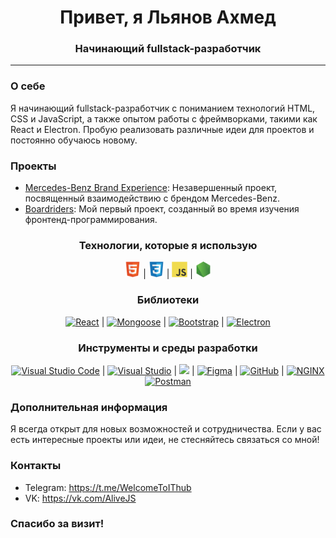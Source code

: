 <h1 align="center">Привет, я Льянов Ахмед</h1>
<h3 align="center">Начинающий fullstack-разработчик</h3>
<hr>

### О себе
Я начинающий fullstack-разработчик с пониманием технологий HTML, CSS и JavaScript, а также опытом работы с фреймворками, такими как React и Electron. Пробую реализовать различные идеи для проектов и постоянно обучаюсь новому.

### Проекты
- [Mercedes-Benz Brand Experience](https://ahmedlyanov.github.io/Mercedes-Benz-Brand-Experiance/main/index.html): Незавершенный проект, посвященный взаимодействию с брендом Mercedes-Benz.
- [Boardriders](https://ahmedlyanov.github.io/Boardriders/): Мой первый проект, созданный во время изучения фронтенд-программирования.

<h3 align="center">Технологии, которые я использую</h3>
<p align="center">
  <a href="https://www.w3schools.com/html/" target="_blank" rel="noreferrer"><img height="25" src="https://raw.githubusercontent.com/devicons/devicon/master/icons/html5/html5-original.svg" alt="HTML5"></a> |
  <a href="https://www.w3schools.com/css/" target="_blank" rel="noreferrer"><img height="25" src="https://raw.githubusercontent.com/devicons/devicon/master/icons/css3/css3-original.svg" alt="CSS3"></a> |
  <a href="https://developer.mozilla.org/en-US/docs/Web/JavaScript" target="_blank" rel="noreferrer"><img height="25" src="https://raw.githubusercontent.com/devicons/devicon/master/icons/javascript/javascript-original.svg" alt="JavaScript"></a> |
  <a href="https://nodejs.org" target="_blank" rel="noreferrer"><img height="25" src="https://raw.githubusercontent.com/devicons/devicon/master/icons/nodejs/nodejs-original.svg" alt="Node.js"></a> 
</p>

<h3 align="center">Библиотеки</h3>
<p align="center">
  <a href="https://reactjs.org/" target="_blank" rel="noreferrer"><img height="25" src="https://upload.wikimedia.org/wikipedia/commons/a/a7/React-icon.svg" alt="React"></a> |
  <a href="https://mongoosejs.com/" target="_blank" rel="noreferrer"><img height="25" src="https://img.icons8.com/?size=512&id=74402&format=png" alt="Mongoose"></a> |
  <a href="https://getbootstrap.com/" target="_blank" rel="noreferrer"><img height="25" src="https://getbootstrap.com/docs/5.1/assets/brand/bootstrap-logo.svg" alt="Bootstrap"></a> |
  <a href="https://www.electronjs.org/" target="_blank" rel="noreferrer"><img height="25" src="https://www.vectorlogo.zone/logos/electronjs/electronjs-icon.svg" alt="Electron"></a> 
</p>


<h3 align="center">Инструменты и среды разработки</h3>
<p align="center">
  <a href="https://code.visualstudio.com/" target="_blank" rel="noreferrer"><img height="25" src="https://raw.githubusercontent.com/UjwalKandi/UjwalKandi/changes-to-readme/svg/visual-studio-code-1.svg" alt="Visual Studio Code"></a> |
  <a href="https://visualstudio.microsoft.com/ru/" target="_blank" rel="noreferrer"><img height="25" src="https://avatars.mds.yandex.net/get-entity_search/7761650/599314109/S600xU" alt="Visual Studio"></a> |
  <a href="https://www.sublimetext.com/" target="_blank" rel="noreferrer"><img height="25" src="https://avatars.mds.yandex.net/get-entity_search/4964907/551836188/S122x122FitScale_2x"></a> |
  <a href="https://www.figma.com/" target="_blank" rel="noreferrer"><img height="25" src="https://cdn-icons-png.flaticon.com/512/5968/5968705.png" alt="Figma"></a> |
  <a href="https://github.com/" target="_blank" rel="noreferrer"><img height="25" src="https://github.githubassets.com/images/modules/logos_page/GitHub-Mark.png" alt="GitHub"></a> |
  <a href="https://www.nginx.com/" target="_blank" rel="noreferrer"><img height="25" src="https://logodix.com/logo/1638878.png" alt="NGINX"></a> 
  <a href="https://www.postman.com/" target="_blank" rel="noreferrer"><img height="25" src="https://voyager.postman.com/logo/postman-logo-icon-orange.svg" alt="Postman"></a> 
</p>



### Дополнительная информация
Я всегда открыт для новых возможностей и сотрудничества. Если у вас есть интересные проекты или идеи, не стесняйтесь связаться со мной!

### Контакты
- Telegram: https://t.me/WelcomeToIThub
- VK: https://vk.com/AliveJS

### Спасибо за визит!

